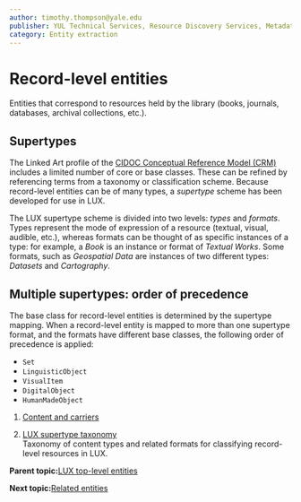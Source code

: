 ```yaml
---
author: timothy.thompson@yale.edu
publisher: YUL Technical Services, Resource Discovery Services, Metadata Services Unit
category: Entity extraction
---
```


# Record-level entities

Entities that correspond to resources held by the library \(books, journals, databases, archival collections, etc.\).

## Supertypes

The Linked Art profile of the [CIDOC Conceptual Reference Model \(CRM\)](http://www.cidoc-crm.org/html/5.0.4/cidoc-crm.html) includes a limited number of core or base classes. These can be refined by referencing terms from a taxonomy or classification scheme. Because record-level entities can be of many types, a *supertype* scheme has been developed for use in LUX.

The LUX supertype scheme is divided into two levels: *types* and *formats*. Types represent the mode of expression of a resource \(textual, visual, audible, etc.\), whereas formats can be thought of as specific instances of a type: for example, a *Book* is an instance or format of *Textual Works*. Some formats, such as *Geospatial Data* are instances of two different types: *Datasets* and *Cartography*.

## Multiple supertypes: order of precedence

The base class for record-level entities is determined by the supertype mapping. When a record-level entity is mapped to more than one supertype format, and the formats have different base classes, the following order of precedence is applied:

-   `Set`
-   `LinguisticObject`
-   `VisualItem`
-   `DigitalObject`
-   `HumanMadeObject`

1.  [Content and carriers](../tasks/content_and_carriers.md)  

2.  [LUX supertype taxonomy](../tasks/supertypes/supertypes.md)  
Taxonomy of content types and related formats for classifying record-level resources in LUX.

**Parent topic:**[LUX top-level entities](../concepts/lux_top-level_entities.md)

**Next topic:**[Related entities](../tasks/related_entities.md)

